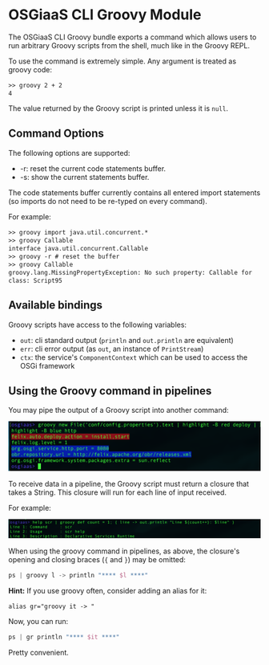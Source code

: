 # OSGiaaS CLI Groovy Module

The OSGiaaS CLI Groovy bundle exports a command which allows users to run arbitrary Groovy
scripts from the shell, much like in the Groovy REPL.

To use the command is extremely simple. Any argument is treated as groovy code:

```
>> groovy 2 + 2
4
```

The value returned by the Groovy script is printed unless it is `null`.

## Command Options

The following options are supported:

  * -r: reset the current code statements buffer.
  * -s: show the current statements buffer.

The code statements buffer currently contains all entered import statements (so imports do not need to be
re-typed on every command).

For example:

```
>> groovy import java.util.concurrent.*
>> groovy Callable
interface java.util.concurrent.Callable
>> groovy -r # reset the buffer
>> groovy Callable
groovy.lang.MissingPropertyException: No such property: Callable for class: Script95
```

## Available bindings

Groovy scripts have access to the following variables:

* `out`: cli standard output (`println` and `out.println` are equivalent)
* `err`: cli error output (as `out`, an instance of `PrintStream`)
* `ctx`: the service's `ComponentContext` which can be used to access the OSGi framework

## Using the Groovy command in pipelines

You may pipe the output of a Groovy script into another command:

![Groovy highlight file](../images/groovy-highlight-file.png)

To receive data in a pipeline, the Groovy script must return a closure that takes a String.
This closure will run for each line of input received.

For example:

![Groovy Pipes](../images/groovy-pipes.png)

When using the groovy command in pipelines, as above, the closure's opening and closing braces
(`{` and `}`) may be omitted:

```groovy
ps | groovy l -> println "**** $l ****"
```

**Hint:** If you use groovy often, consider adding an alias for it:

```
alias gr="groovy it -> "
```

Now, you can run:

```groovy
ps | gr println "**** $it ****"
```

Pretty convenient.
